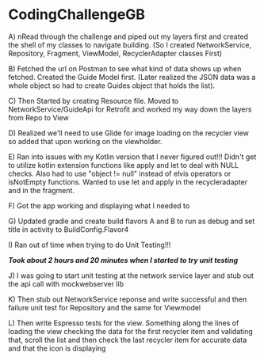 # CodingChallengeGB

A) nRead through the challenge and piped out my layers first and created the shell of my classes to navigate building.
(So I created NetworkService, Repository, Fragment, ViewModel, RecyclerAdapter classes First)

B) Fetched the url on Postman to see what kind of data shows up when fetched. Created the Guide Model first. (Later realized the JSON data was a whole object so had to create
  Guides object that holds the list).
  
C) Then Started by creating Resource file. Moved to NetworkService/GuideApi for Retrofit and worked my way down the layers from Repo to View

D) Realized we'll need to use Glide for image loading on the recycler view so added that upon working on the viewholder.

E) Ran into issues with my Kotlin version that I never figured out!!! Didn't get to utilize kotlin extension functions like apply and let to deal with NULL checks. Also had to
  use "object != null" instead of elvis operators or isNotEmpty functions. Wanted to use let and apply in the recycleradapter and in the fragment.
  
F) Got the app working and displaying what I needed to

G) Updated gradle and create build flavors A and B to run as debug and set title in activity to BuildConfig.Flavor4

I) Ran out of time when trying to do Unit Testing!!!

***Took about 2 hours and 20 minutes when I started to try unit testing***

J) I was going to start unit testing at the network service layer and stub out the api call with mockwebserver lib

K) Then stub out NetworkService reponse and write successful and then failure unit test for Repository and the same for Viewmodel

L) Then write Espresso tests for the view. Something along the lines of loading the view checking the data for the first recycler item and validating that, scroll the list
and then check the last recycler item for accurate data and that the icon is displaying
